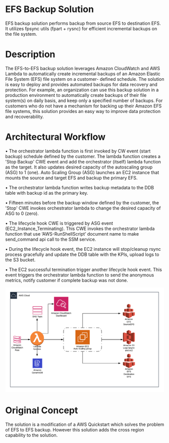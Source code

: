 # EFS Backup Solution
EFS backup solution performs backup from source EFS to destination EFS. It utilizes fpsync utils (fpart + rysnc) for efficient incremental backups on the file system.

# Description
The EFS-to-EFS backup solution leverages Amazon CloudWatch and AWS Lambda to automatically create incremental backups of an Amazon Elastic File System (EFS) file system on a customer- defined schedule. The solution is easy to deploy and provides automated backups for data recovery and protection. For example, an organization can use this backup solution in a production environment to automatically create backups of their file system(s) on daily basis, and keep only a specified number of backups. For customers who do not have a mechanism for backing up their Amazon EFS file systems, this solution provides an easy way to improve data protection and recoverability.

# Architectural Workflow
•	The orchestrator lambda function is first invoked by CW event (start backup) schedule defined by the customer. The lambda function creates a 'Stop Backup' CWE event and add the orchestrator (itself) lambda function as the target. It also updates desired capacity of the autoscaling group (ASG) to 1 (one). Auto Scaling Group (ASG) launches an EC2 instance that mounts the source and target EFS and backup the primary EFS.

•	The orchestrator lambda function writes backup metadata to the DDB table with backup id as the primary key.

•	Fifteen minutes before the backup window defined by the customer, the 'Stop' CWE invokes orchestrator lambda to change the desired capacity of ASG to 0 (zero).

•	The lifecycle hook CWE is triggered by ASG event (EC2_Instance_Terminating). This CWE invokes the orchestrator lambda function that use ‘AWS-RunShellScript’ document name to make send_command api call to the SSM service.

•	During the lifecycle hook event, the EC2 instance will stop/cleanup rsync process gracefully and update the DDB table with the KPIs, upload logs to the S3 bucket.

•	The EC2 successful termination trigger another lifecycle hook event. This event triggers the orchestrator lambda function to send the anonymous metrics, notify customer if complete backup was not done.

![Solution Diagram](images/efs.png)

# Original Concept
The solution is a modification of a AWS Quickstart which solves the problem of EFS to EFS backup. However this solution adds the cross region capability to the solution.